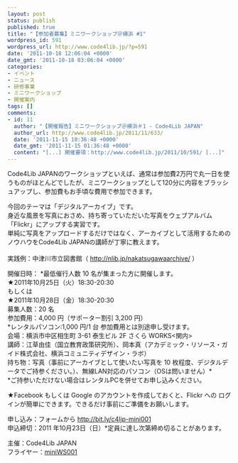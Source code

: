 ```yaml
---
layout: post
status: publish
published: true
title: "【参加者募集】ミニワークショップ＠横浜 #1"
wordpress_id: 591
wordpress_url: http://www.code4lib.jp/?p=591
date: '2011-10-18 12:06:04 +0000'
date_gmt: '2011-10-18 03:06:04 +0000'
categories:
- イベント
- ニュース
- 研修事業
- ミニワークショップ
- 開催案内
tags: []
comments:
- id: 11
  author: "【開催報告】ミニワークショップ＠横浜＃1 - Code4Lib JAPAN"
  author_url: http://www.code4lib.jp/2011/11/633/
  date: '2011-11-15 10:36:48 +0000'
  date_gmt: '2011-11-15 01:36:48 +0000'
  content: "[...] 開催要項：http://www.code4lib.jp/2011/10/591/ [...]"
---
```

<p>Code4Lib JAPANのワークショップといえば、通常は参加費2万円で丸一日を使うものがほとんどでしたが、ミニワークショップとして120分に内容をブラッシュアップし、参加費もお手頃な費用で参加できます。</p>
<p>今回のテーマは「デジタルアーカイブ」です。<br />
身近な風景を写真におさめ、持ち寄っていただいた写真をウェブアルバム「Flickr」にアップする実習です。<br />
単純に写真をアップロードするだけではなく、アーカイブとして活用するためのノウハウをCode4Lib JAPANの講師が丁寧に教えます。<br />
<!--more--><br />
実践例：中津川市立図書館（ <a href="http://nlib.jp/nakatsugawaarchive/">http://nlib.jp/nakatsugawaarchive/</a> ）</p>
<p>開催日時： *最低催行人数 10 名が集まった方に開催します。<br />
★2011年10月25日（火）18:30-20:30<br />
もしくは<br />
★2011年10月28日（金）18:30-20:30<br />
募集人数：20 名<br />
参加費用：4,000 円（サポーター割引 3,200 円）<br />
*レンタルパソコン:1,000 円/1 台       参加費用とは別途申し受けます。<br />
会場：横浜市中区相生町 3-61 泰生ビル 2F さくら WORKS<関内><br />
講師：江草由佳（国立教育政策研究所）、岡本真（アカデミック・リソース・ガ イド株式会社、横浜コミュニティデザイン・ラボ）<br />
持ち物：写真（事前にアーカイブとして使いたい写真を 10 枚程度、デジタルデータでご持参ください。）、無線LAN対応のパソコン（OSは問いません）*<br />
*ご持参いただけない場合はレンタルPCを併せてお申し込みください。</p>
<p>★Facebook もしくは Google のアカウントを作成しておくと、Flickr への ログインが簡単にできます。できるだけ事前にご準備をお願いします。</p>
<p>申し込み：フォームから <a href="http://bit.ly/c4ljp-mini001">http://bit.ly/c4ljp-mini001</a><br />
申込締切：2011 年10月23日（日）*定員に達し次第締め切ることがあります。</p>
<p>主催：Code4Lib JAPAN<br />
フライヤー：<a href="http://www.code4lib.jp/wp-content/uploads/2011/10/mini001-flyer.pdf">miniWS001</a></p>
